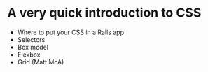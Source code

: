 # A very quick introduction to CSS
- Where to put your CSS in a Rails app
- Selectors
- Box model
- Flexbox
- Grid (Matt McA)